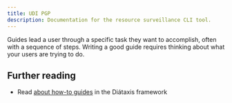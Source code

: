 ```yaml
---
title: UDI PGP
description: Documentation for the resource surveillance CLI tool.
---
```


Guides lead a user through a specific task they want to accomplish, often with a
sequence of steps. Writing a good guide requires thinking about what your users
are trying to do.

## Further reading

- Read [about how-to guides](https://diataxis.fr/how-to-guides/) in the Diátaxis
  framework
